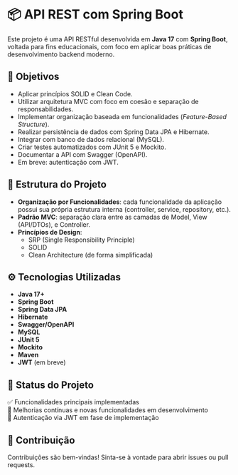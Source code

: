 # 📦 API REST com Spring Boot

Este projeto é uma API RESTful desenvolvida em **Java 17** com **Spring Boot**, voltada para fins educacionais, com foco em aplicar boas práticas de desenvolvimento backend moderno.

## 🎯 Objetivos

- Aplicar princípios SOLID e Clean Code.
- Utilizar arquitetura MVC com foco em coesão e separação de responsabilidades.
- Implementar organização baseada em funcionalidades (_Feature-Based Structure_).
- Realizar persistência de dados com Spring Data JPA e Hibernate.
- Integrar com banco de dados relacional (MySQL).
- Criar testes automatizados com JUnit 5 e Mockito.
- Documentar a API com Swagger (OpenAPI).
- Em breve: autenticação com JWT.

## 🧱 Estrutura do Projeto

- **Organização por Funcionalidades**: cada funcionalidade da aplicação possui sua própria estrutura interna (controller, service, repository, etc.).
- **Padrão MVC**: separação clara entre as camadas de Model, View (API/DTOs), e Controller.
- **Princípios de Design**:
    - SRP (Single Responsibility Principle)
    - SOLID
    - Clean Architecture (de forma simplificada)

## ⚙️ Tecnologias Utilizadas

- **Java 17+**
- **Spring Boot**
- **Spring Data JPA**
- **Hibernate**
- **Swagger/OpenAPI**
- **MySQL**
- **JUnit 5**
- **Mockito**
- **Maven**
- **JWT** (em breve)

## 🚧 Status do Projeto

✅ Funcionalidades principais implementadas  
🚧 Melhorias contínuas e novas funcionalidades em desenvolvimento  
🔐 Autenticação via JWT em fase de implementação

## 📝 Contribuição

Contribuições são bem-vindas! Sinta-se à vontade para abrir issues ou pull requests.

